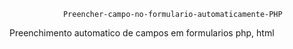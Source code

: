                 Preencher-campo-no-formulario-automaticamente-PHP
                  

Preenchimento automatico de campos em formularios php, html 

